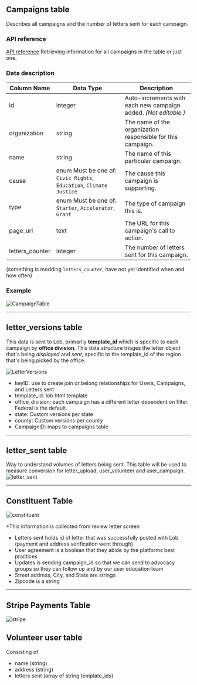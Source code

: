 ## Campaigns table

Describes all campaigns and the number of letters sent for each campaign.

### API reference

[API reference](https://github.com/ProgramEquity/amplify-back-end/wiki/Campaigns-API-Endpoints) Retrieving information for all campaigns in the table or just one.

### Data description

|Column Name|Data Type|Description|
|---|---|---|
|id|integer|Auto-increments with each new campaign added. _(Not editable.)_|
|organization|string|The name of the organization responsible for this campaign.|
|name|string|The name of this particular campaign.|
|cause|enum Must be one of: `Civic Rights`, `Education`, `Climate Justice`|The cause this campaign is supporting.
|type|enum Must be one of: `Starter`, `Accelerator`, `Grant`| The type of campaign this is.
|page_url|text|The URL for this campaign's call to action.|
|letters_counter|integer|The number of letters sent for this campaign.|

(something is modding `letters_counter`, have not yet identified when and how often)

### Example

![CampaignTable](https://user-images.githubusercontent.com/66452376/142286849-cc5f817c-8503-4b76-93a0-3902b030f25e.png)

***

## letter_versions table
This data is sent to Lob, primarily **template_id** which is specific to each campaign by **office division**.
This data structure triages the letter object that's being _displayed_ and _sent_, specific to the template_id of the region that's being picked by the office.

​​![LetterVersions](https://user-images.githubusercontent.com/66452376/142286635-02c098db-fa85-4922-952b-0a21abc05a0e.png)

* keyID: use to create join or belong relationships for Users, Campaigns, and Letters sent
* template_id: lob html template
* office_division: each campaign has a different letter dependent on filter. Federal is the default.
* state: Custom versions per state
* county: Custom versions per county
* CampaignID: maps to campaigns table 

***

## letter_sent table
Way to understand volumes of letters being sent. This table will be used to measure conversion for letter_upload, user_volunteer and user_campaign. 
![letter_sent](https://user-images.githubusercontent.com/66452376/142287216-168da2ae-9bb6-48b7-a713-12f2ecc06ed8.png)

***

## Constituent Table
![constituent](https://user-images.githubusercontent.com/66452376/142287512-31914818-416b-4c14-b660-1c77abe39167.png)

*This information is collected from review letter screen
* Letters sent holds id of letter that was successfully posted with Lob (payment and address verification went through) 
* User agreement is a boolean that they abide by the platforms best practices 
* Updates is sending campaign_id so that we can send to advocacy groups so they can follow up and by our user education team 
* Street address, City, and State are strings
* Zipcode is a string

***

## Stripe Payments Table
![stripe](https://user-images.githubusercontent.com/66452376/142288686-d305f0e1-c83a-4f7e-bb54-96b37cf39e68.png)

## Volunteer user table

Consisting of
- name (string)
- address (string) 
- letters sent (array of string template_ids)



